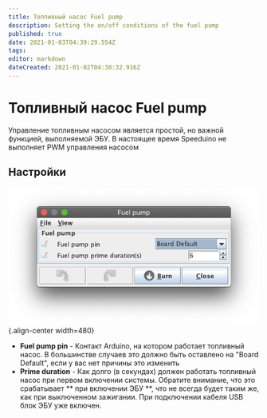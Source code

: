 ```yaml
---
title: Топливный насос Fuel pump
description: Setting the on/off conditions of the fuel pump
published: true
date: 2021-01-03T04:39:29.554Z
tags: 
editor: markdown
dateCreated: 2021-01-02T04:30:32.916Z
---
```


# Топливный насос Fuel pump
Управление топливным насосом является простой, но важной функцией, выполняемой ЭБУ. В настоящее время Speeduino не выполняет PWM управления насосом 

## Настройки
![fuel_pump.png](/img/accessories/fuel_pump.png){.align-center width=480}

* **Fuel pump pin** - Контакт Arduino, на котором работает топливный насос. В большинстве случаев это должно быть оставлено на "Board Default", если у вас нет причины это изменить 
* **Prime duration** - Как долго (в секундах) должен работать топливный насос при первом включении системы. Обратите внимание, что это срабатывает ** при включении ЭБУ **, что не всегда будет таким же, как при выключенном зажигании. При подключении кабеля USB блок ЭБУ уже включен. 